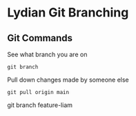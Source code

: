 # Lydian Git Branching

## Git Commands

See what branch you are on

```
git branch
```

Pull down changes made by someone else

```
git pull origin main
```
git branch feature-liam